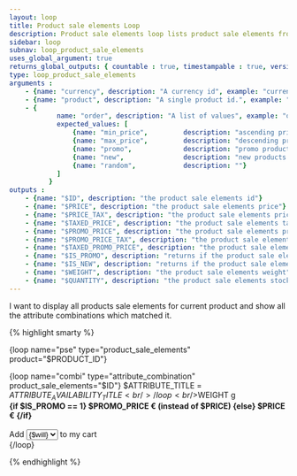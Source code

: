 ```yaml
---
layout: loop
title: Product sale elements Loop
description: Product sale elements loop lists product sale elements from your shop. You may need to use the <a href="/documentation/loop/attribute_combination.html">attribute combination loop</a> inside your product sale elements loop.
sidebar: loop
subnav: loop_product_sale_elements
uses_global_argument: true
returns_global_outputs: { countable : true, timestampable : true, versionable : false }
type: loop_product_sale_elements
arguments :
    - {name: "currency", description: "A currency id", example: "currency=\"1\""}
    - {name: "product", description: "A single product id.", example: "product=\"2\"", mandatory: "true"}
    - {
            name: "order", description: "A list of values", example: "order=\"promo,min_price\"", default: "random",
            expected_values: [
                {name: "min_price",         description: "ascending price"},
                {name: "max_price",         description: "descending price"},
                {name: "promo",             description: "promo products first"},
                {name: "new",               description: "new products first"},
                {name: "random",            description: ""}
            ]
          }
outputs :
    - {name: "$ID", description: "the product sale elements id"}
    - {name: "$PRICE", description: "the product sale elements price"}
    - {name: "$PRICE_TAX", description: "the product sale elements price tax"}
    - {name: "$TAXED_PRICE", description: "the product sale elements taxed price"}
    - {name: "$PROMO_PRICE", description: "the product sale elements promo price"}
    - {name: "$PROMO_PRICE_TAX", description: "the product sale elements promo price tax"}
    - {name: "$TAXED_PROMO_PRICE", description: "the product sale elements taxed promo price"}
    - {name: "$IS_PROMO", description: "returns if the product sale element is in promo"}
    - {name: "$IS_NEW", description: "returns if the product sale element is in new"}
    - {name: "$WEIGHT", description: "the product sale elements weight"}
    - {name: "$QUANTITY", description: "the product sale elements stock quantity"}
---
```


<div class="description large-12">
    I want to display all products sale elements for current product and show all the attribute combinations which matched it.
</div>

<div class="code large-12">

{% highlight smarty %}


{loop name="pse" type="product_sale_elements" product="$PRODUCT_ID"}
    <div>
        {loop name="combi" type="attribute_combination" product_sale_elements="$ID"}
        $ATTRIBUTE_TITLE = $ATTRIBUTE_AVAILABILITY_TITLE<br />
        {/loop}
        <br />$WEIGHT g
        <br /><strong>{if $IS_PROMO == 1} $PROMO_PRICE € (instead of $PRICE) {else} $PRICE € {/if}</strong>
        <br /><br />
        Add
        <select>
            {for $will=1 to $QUANTITY}
            <option>{$will}</option>
            {/for}
        </select>
        to my cart
    </div>
{/loop}


{% endhighlight %}

</div>&nbsp;